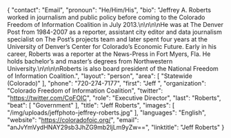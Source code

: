 {
  "contact": "Email",
  "pronoun": "He/Him/His",
  "bio": "Jeffrey A. Roberts worked in journalism and public policy before coming to the Colorado Freedom of Information Coalition in July 2013.\n\n\n\nHe was at The Denver Post from 1984-2007 as a reporter, assistant city editor and data journalism specialist on The Post’s projects team and later spent four years at the University of Denver’s Center for Colorado’s Economic Future. Early in his career, Roberts was a reporter at the News-Press in Fort Myers, Fla. He holds bachelor’s and master’s degrees from Northwestern University.\n\n\n\nRoberts is also board president of the National Freedom of Information Coalition.",
  "layout": "person",
  "area": [
    "Statewide (Colorado)"
  ],
  "phone": "720-274-7177",
  "first": "Jeff ",
  "organization": "Colorado Freedom of Information Coalition",
  "twitter": "https://twitter.com/CoFOIC",
  "role": "Executive Director",
  "last": "Roberts",
  "beat": [
    "Government"
  ],
  "title": "Jeff Roberts",
  "images": [
    "/img/uploads/jeffphoto-jeffrey-roberts.jpg"
  ],
  "languages": "English",
  "website": "https://coloradofoic.org/",
  "email": "anJvYmVydHNAY29sb3JhZG9mb2ljLm9yZw==",
  "linktitle": "Jeff Roberts"
}
